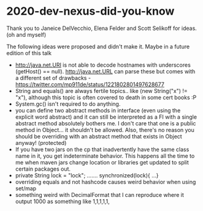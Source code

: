 # 2020-dev-nexus-did-you-know

Thank you to Janeice DelVecchio, Elena Felder and Scott Selikoff for ideas. (oh and myself)

The following ideas were proposed and didn't make it. Maybe in a future edition of this talk
* http://java.net.URI is not able to decode hostnames with underscores (getHost() == null). http://java.net.URL can parse these but comes with a different set of drawbacks - https://twitter.com/mp911de/status/1221802801497628677
* String and equals() are always fertile topics.. like (new String("x") != "x"), although this topic is often covered to death in some cert books :P
* System.gc() isn't required to do anything.
* you can define two abstract methods in interface (even using the explicit word abstract) and it can still be interpreted as a FI with a single abstract method absolutely bothers me.  I don't care that one is a public method in Object... it shouldn't be allowed.  Also, there's no reason you should be overriding with an abstract method that exists in Object anyway! (protected)
* If you have two jars on the cp that inadvertently have the same class name in it, you get indeterminate behavior. This happens all the time to me when maven jars change location or libraries get updated to split certain packages out.
* private String lock = "lock"; ....... synchronized(lock){ ...}
* overriding equals and not hashcode causes weird behavior when using set/map
* something weird with DecimalFormat that I can reproduce where it output 1000 as something like 1,1,1,1,1,
